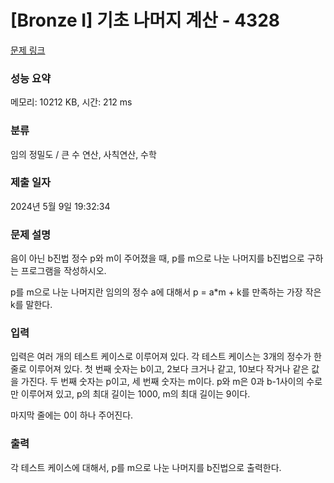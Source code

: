 # [Bronze I] 기초 나머지 계산 - 4328 

[문제 링크](https://www.acmicpc.net/problem/4328) 

### 성능 요약

메모리: 10212 KB, 시간: 212 ms

### 분류

임의 정밀도 / 큰 수 연산, 사칙연산, 수학

### 제출 일자

2024년 5월 9일 19:32:34

### 문제 설명

<p>음이 아닌 b진법 정수 p와 m이 주어졌을 때, p를 m으로 나눈 나머지를 b진법으로 구하는 프로그램을 작성하시오.</p>

<p>p를 m으로 나눈 나머지란 임의의 정수 a에 대해서 p = a*m + k를 만족하는 가장 작은 k를 말한다.</p>

### 입력 

 <p>입력은 여러 개의 테스트 케이스로 이루어져 있다. 각 테스트 케이스는 3개의 정수가 한 줄로 이루어져 있다. 첫 번째 숫자는 b이고, 2보다 크거나 같고, 10보다 작거나 같은 값을 가진다. 두 번째 숫자는 p이고, 세 번째 숫자는 m이다. p와 m은 0과 b-1사이의 수로만 이루어져 있고, p의 최대 길이는 1000, m의 최대 길이는 9이다.</p>

<p>마지막 줄에는 0이 하나 주어진다.</p>

### 출력 

 <p>각 테스트 케이스에 대해서, p를 m으로 나눈 나머지를 b진법으로 출력한다.</p>

